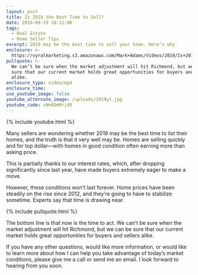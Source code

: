 ```yaml
---
layout: post
title: Is 2019 the Best Time to Sell?
date: 2019-09-19 18:12:00
tags:
  - Real Estate
  - Home Seller Tips
excerpt: 2019 may be the best time to sell your home. Here’s why.
enclosure: >-
  https://vyralmarketing.s3.amazonaws.com/Mark+Adams/Videos/2019/Is+2019+the+Best+time+to+Sell+My+House_.mp4
pullquote: >-
  We can’t be sure when the market adjustment will hit Richmond, but we can be
  sure that our current market holds great opportunities for buyers and sellers
  alike.
enclosure_type: video/mp4
enclosure_time:
use_youtube_image: false
youtube_alternate_image: /uploads/2019yt.jpg
youtube_code: vNnKDmMrjd0
---
```


{% include youtube.html %}

Many sellers are wondering whether 2019 may be the best time to list their homes, and the truth is that it very well may be. Homes are selling quickly and for top dollar—with homes in good condition often earning more than asking price.&nbsp;

This is partially thanks to our interest rates, which, after dropping significantly since last year, have made buyers extremely eager to make a move.

However, these conditions won’t last forever. Home prices have been steadily on the rise since 2012, and they’re going to have to stabilize sometime. Experts say that time is drawing near.&nbsp;

{% include pullquote.html %}

The bottom line is that now is the time to act. We can’t be sure when the market adjustment will hit Richmond, but we can be sure that our current market holds great opportunities for buyers and sellers alike.&nbsp;

If you have any other questions, would like more information, or would like to learn more about how I can help you take advantage of today’s market conditions, please give me a call or send me an email. I look forward to hearing from you soon.<br>&nbsp;

&nbsp;